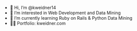 - 👋 Hi, I’m @kweidner14
- 👀 I’m interested in Web Development and Data Mining
- 🌱 I’m currently learning Ruby on Rails & Python Data Mining
- 🐱‍🚀 Portfolio: kweidner.com

<!---
kweidner14/kweidner14 is a ✨ special ✨ repository because its `README.md` (this file) appears on your GitHub profile.
You can click the Preview link to take a look at your changes.
--->
